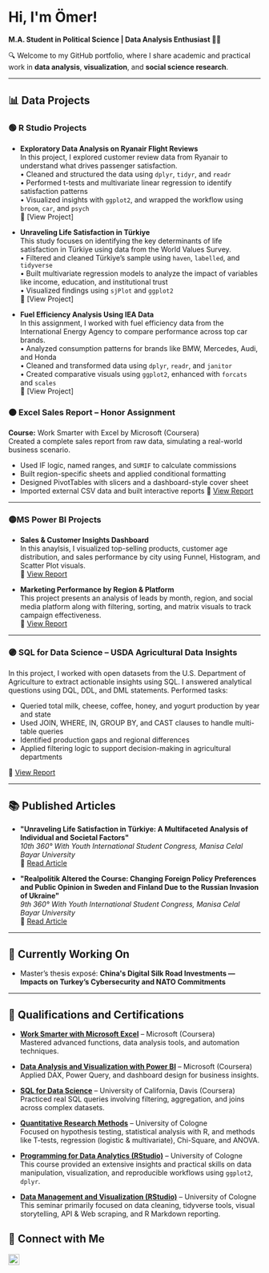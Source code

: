 # Hi, I'm Ömer!  
**M.A. Student in Political Science | Data Analysis Enthusiast 👨‍💻**  

🔍 Welcome to my GitHub portfolio, where I share academic and practical work in **data analysis**, **visualization**, and **social science research**.

---

## 📊 Data Projects

### 🟢 R Studio Projects

- **Exploratory Data Analysis on Ryanair Flight Reviews**  
  In this project, I explored customer review data from Ryanair to understand what drives passenger satisfaction.  
  • Cleaned and structured the data using `dplyr`, `tidyr`, and `readr`  
  • Performed t-tests and multivariate linear regression to identify satisfaction patterns  
  • Visualized insights with `ggplot2`, and wrapped the workflow using `broom`, `car`, and `psych`  
  🔗 [View Project]

- **Unraveling Life Satisfaction in Türkiye**  
  This study focuses on identifying the key determinants of life satisfaction in Türkiye using data from the World Values Survey.  
  • Filtered and cleaned Türkiye’s sample using `haven`, `labelled`, and `tidyverse`  
  • Built multivariate regression models to analyze the impact of variables like income, education, and institutional trust  
  • Visualized findings using `sjPlot` and `ggplot2`  
  🔗 [View Project]

- **Fuel Efficiency Analysis Using IEA Data**  
  In this assignment, I worked with fuel efficiency data from the International Energy Agency to compare performance across top car brands.  
  • Analyzed consumption patterns for brands like BMW, Mercedes, Audi, and Honda  
  • Cleaned and transformed data using `dplyr`, `readr`, and `janitor`  
  • Created comparative visuals using `ggplot2`, enhanced with `forcats` and `scales`  
  🔗 [View Project]


### 🟠 Excel Sales Report – Honor Assignment  
**Course:** Work Smarter with Excel by Microsoft (Coursera)  
Created a complete sales report from raw data, simulating a real-world business scenario.  
- Used IF logic, named ranges, and `SUMIF` to calculate commissions  
- Built region-specific sheets and applied conditional formatting  
- Designed PivotTables with slicers and a dashboard-style cover sheet  
- Imported external CSV data and built interactive reports
🔗 [View Report](your-report-link)
---

### 🟡MS Power BI Projects
- **Sales & Customer Insights Dashboard**  
In this anaylsis, I visualized top-selling products, customer age distribution, and sales performance by city using Funnel, Histogram, and Scatter Plot visuals.  
  🔗 [View Report](./Power%20BI%202.pdf)

- **Marketing Performance by Region & Platform**  
  This project presents an analysis of leads by month, region, and social media platform along with filtering, sorting, and matrix visuals to track campaign effectiveness.  
  🔗 [View Report](./Sorting&Filtering%20Power%20BI.pdf)

---
### 🟣 SQL for Data Science – USDA Agricultural Data Insights
In this project, I worked with open datasets from the U.S. Department of Agriculture to extract actionable insights using SQL. I answered analytical questions using DQL, DDL, and DML statements.
Performed tasks: 
- Queried total milk, cheese, coffee, honey, and yogurt production by year and state  
- Used JOIN, WHERE, IN, GROUP BY, and CAST clauses to handle multi-table queries  
- Identified production gaps and regional differences  
- Applied filtering logic to support decision-making in agricultural departments

 🔗 [View Report](your-report-link)

---

## 📚 Published Articles

- **"Unraveling Life Satisfaction in Türkiye: A Multifaceted Analysis of Individual and Societal Factors"**  
  *10th 360° With Youth International Student Congress, Manisa Celal Bayar University*  
  🔗 [Read Article](https://doi.org/10.xxxxx/jia2024)

- **"Realpolitik Altered the Course: Changing Foreign Policy Preferences and Public Opinion in Sweden and Finland Due to the Russian Invasion of Ukraine"**  
  *9th 360° With Youth International Student Congress, Manisa Celal Bayar University*  
  🔗 [Read Article](https://doi.org/10.xxxxx/ppq2023)

---

## 🌱 Currently Working On

- Master’s thesis exposé: **China's Digital Silk Road Investments — Impacts on Turkey’s Cybersecurity and NATO Commitments**

---

## 🧾 Qualifications and Certifications

- **[Work Smarter with Microsoft Excel](https://www.coursera.org/learn/work-smarter-with-microsoft-excel)** – Microsoft (Coursera)  
  Mastered advanced functions, data analysis tools, and automation techniques.

- **[Data Analysis and Visualization with Power BI](https://www.coursera.org/learn/data-analysis-visualization-power-bi)** – Microsoft (Coursera)  
  Applied DAX, Power Query, and dashboard design for business insights.

- **[SQL for Data Science](https://www.coursera.org/learn/sql-for-data-science)** – University of California, Davis (Coursera)  
  Practiced real SQL queries involving filtering, aggregation, and joins across complex datasets.

- **[Quantitative Research Methods](https://www.uni-koeln.de/)** – University of Cologne  
  Focused on hypothesis testing, statistical analysis with R, and methods like T-tests, regression (logistic & multivariate), Chi-Square, and ANOVA.

- **[Programming for Data Analytics (RStudio)](https://www.uni-koeln.de/)** – University of Cologne  
  This course provided an extensive insights and practical skills on data manipulation, visualization, and reproducible workflows using `ggplot2`, `dplyr`.

- **[Data Management and Visualization (RStudio)](https://www.uni-koeln.de/)** – University of Cologne  
  This seminar primarily focused on data cleaning, tidyverse tools, visual storytelling, API & Web scraping, and R Markdown reporting.


## 🤳 Connect with Me

[<img align="left" alt="LinkedIn" width="22px" src="https://cdn.jsdelivr.net/npm/simple-icons@v3/icons/linkedin.svg" />](https://www.linkedin.com/in/%C3%B6mer-faruk-durmu%C5%9F-6420a6225/)

<br/><br/>
<!--
**OmerDurmus28/OmerDurmus28** is a ✨ highlighted ✨ repo showcasing my academic and analytical work.
-->
